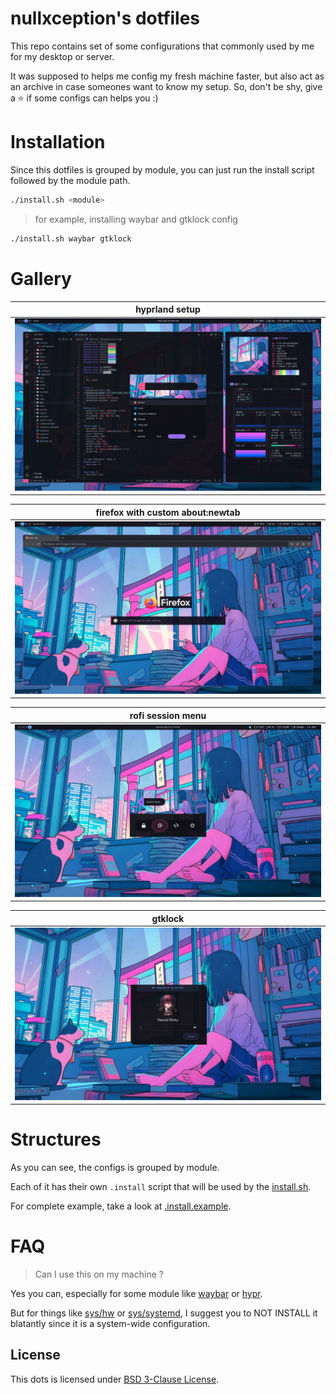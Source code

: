 # nullxception's dotfiles

This repo contains set of some configurations that commonly used by me for my desktop or server.

It was supposed to helps me config my fresh machine faster, but also act as an archive in case someones want to know my setup. So, don't be shy, give a ⭐️ if some configs can helps you :)

# Installation

Since this dotfiles is grouped by module, you can just run the install script followed by the module path.

```bash
./install.sh <module>
```

> for example, installing waybar and gtklock config

```bash
./install.sh waybar gtklock
```

# Gallery

| hyprland setup                                  |
| ----------------------------------------------- |
| ![hyprland setup](.github/assets/hyprland.webp) |

| firefox with custom about:newtab        |
| --------------------------------------- |
| ![firefox](.github/assets/firefox.webp) |

| rofi session menu                                          |
| ---------------------------------------------------------- |
| ![rofi session menu](.github/assets/rofi-session.webp?v=2) |

| gtklock                                 |
| --------------------------------------- |
| ![gtklock](.github/assets/gtklock.webp) |

# Structures

As you can see, the configs is grouped by module.

Each of it has their own `.install` script that will be used by the [install.sh](install.sh).

For complete example, take a look at [.install.example](.install.example).

# FAQ

> Can I use this on my machine ?

Yes you can, especially for some module like [waybar](waybar) or [hypr](hypr).

But for things like [sys/hw](sys/hw) or [sys/systemd](sys/systemd), I suggest you to NOT INSTALL it blatantly since it is a system-wide configuration.

## License

This dots is licensed under [BSD 3-Clause License](LICENSE).
